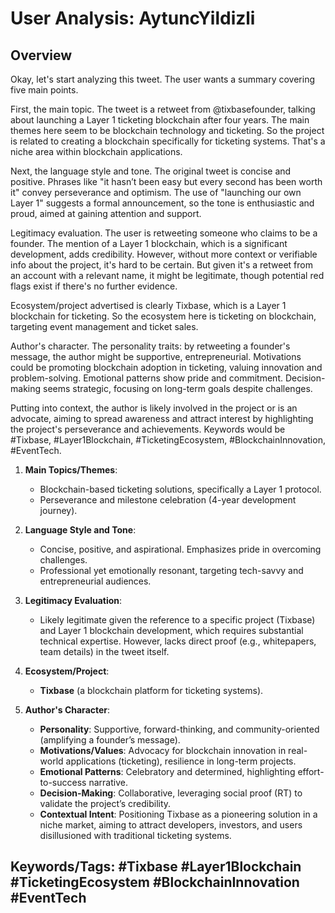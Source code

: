 # User Analysis: AytuncYildizli

## Overview

<think>
Okay, let's start analyzing this tweet. The user wants a summary covering five main points.

First, the main topic. The tweet is a retweet from @tixbasefounder, talking about launching a Layer 1 ticketing blockchain after four years. The main themes here seem to be blockchain technology and ticketing. So the project is related to creating a blockchain specifically for ticketing systems. That's a niche area within blockchain applications.

Next, the language style and tone. The original tweet is concise and positive. Phrases like "it hasn’t been easy but every second has been worth it" convey perseverance and optimism. The use of "launching our own Layer 1" suggests a formal announcement, so the tone is enthusiastic and proud, aimed at gaining attention and support.

Legitimacy evaluation. The user is retweeting someone who claims to be a founder. The mention of a Layer 1 blockchain, which is a significant development, adds credibility. However, without more context or verifiable info about the project, it's hard to be certain. But given it's a retweet from an account with a relevant name, it might be legitimate, though potential red flags exist if there's no further evidence.

Ecosystem/project advertised is clearly Tixbase, which is a Layer 1 blockchain for ticketing. So the ecosystem here is ticketing on blockchain, targeting event management and ticket sales.

Author's character. The personality traits: by retweeting a founder's message, the author might be supportive, entrepreneurial. Motivations could be promoting blockchain adoption in ticketing, valuing innovation and problem-solving. Emotional patterns show pride and commitment. Decision-making seems strategic, focusing on long-term goals despite challenges.

Putting into context, the author is likely involved in the project or is an advocate, aiming to spread awareness and attract interest by highlighting the project's perseverance and achievements. Keywords would be #Tixbase, #Layer1Blockchain, #TicketingEcosystem, #BlockchainInnovation, #EventTech.
</think>

1. **Main Topics/Themes**:  
   - Blockchain-based ticketing solutions, specifically a Layer 1 protocol.  
   - Perseverance and milestone celebration (4-year development journey).  

2. **Language Style and Tone**:  
   - Concise, positive, and aspirational. Emphasizes pride in overcoming challenges.  
   - Professional yet emotionally resonant, targeting tech-savvy and entrepreneurial audiences.  

3. **Legitimacy Evaluation**:  
   - Likely legitimate given the reference to a specific project (Tixbase) and Layer 1 blockchain development, which requires substantial technical expertise. However, lacks direct proof (e.g., whitepapers, team details) in the tweet itself.  

4. **Ecosystem/Project**:  
   - **Tixbase** (a blockchain platform for ticketing systems).  

5. **Author's Character**:  
   - **Personality**: Supportive, forward-thinking, and community-oriented (amplifying a founder’s message).  
   - **Motivations/Values**: Advocacy for blockchain innovation in real-world applications (ticketing), resilience in long-term projects.  
   - **Emotional Patterns**: Celebratory and determined, highlighting effort-to-success narrative.  
   - **Decision-Making**: Collaborative, leveraging social proof (RT) to validate the project’s credibility.  
   - **Contextual Intent**: Positioning Tixbase as a pioneering solution in a niche market, aiming to attract developers, investors, and users disillusioned with traditional ticketing systems.  

**Keywords/Tags**: #Tixbase #Layer1Blockchain #TicketingEcosystem #BlockchainInnovation #EventTech
---
